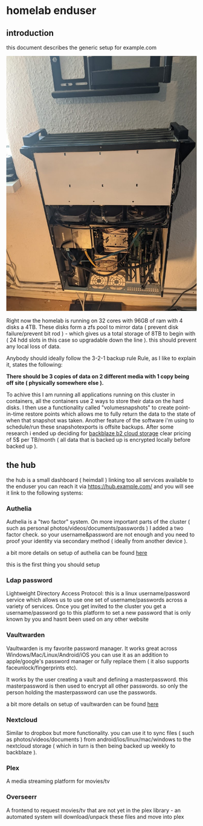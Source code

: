 # homelab enduser

## introduction

this document describes the generic setup for example.com

![beast](img/beast.jpg)

Right now the homelab is running on 32 cores with 96GB of ram with 4 disks a 4TB. These disks form a zfs pool to mirror data ( prevent disk failure/prevent bit rod ) - which gives us a total storage of 8TB to begin with ( 24 hdd slots in this case so upgradable down the line ). this should prevent any local loss of data.

Anybody should ideally follow the 3-2-1 backup rule Rule, as I like to explain it, states the following:

**There should be 3 copies of data on 2 different media with 1 copy being off site ( physically somewhere else ).**

To achive this I am running all applications running on this cluster in containers, all the containers use 2 ways to store their data on the hard disks. I then use a functionality called "volumesnapshots" to create point-in-time restore points which allows me to fully return the data to the state of when that snapshot was taken. Another feature of the software i'm using to schedule/run these snapshotexports is offsite backups. After some research i ended up deciding for [backblaze b2 cloud storage](https://www.backblaze.com/b2/cloud-storage.html) clear pricing of 5$ per TB/month ( all data that is backed up is encrypted locally before backed up ).


## the hub
the hub is a small dashboard ( heimdall ) linking too all services available to the enduser you can reach it via https://hub.example.com/ and you will see it link to the following systems:


### Authelia
Authelia is a "two factor" system. On more important parts of the cluster ( such as personal photos/videos/documents/passwords ) I added a two factor check. so your username&password are not enough and you need to proof your identity via secondary method ( ideally from another device ).

a bit more details on setup of authelia can be found [here](authelia/README.md)

this is the first thing you should setup

### Ldap password
Lightweight Directory Access Protocol: this is a linux username/password service which allows us to use one set of username/passwords across a variety of services. Once you get invited to the cluster you get a username/password go to this platform to set a new password that is only known by you and hasnt been used on any other website

### Vaultwarden
Vaultwarden is my favorite password manager. It works great across Windows/Mac/Linux/Android/iOS you can use it as an addition to apple/google's password manager or fully replace them ( it also supports faceunlock/fingerprints etc).

It works by the user creating a vault and defining a masterpassword. this masterpassword is then used to encrypt all other passwords. so only the person holding the masterpassword can use the passwords.


a bit more details on setup of vaultwarden can be found [here](vaultwarden/README.md)

### Nextcloud
Similar to dropbox but more functionality. you can use it to sync files ( such as photos/videos/documents ) from android/ios/linux/mac/windows to the nextcloud storage ( which in turn is then being backed up weekly to backblaze ).


### Plex
A media streaming platform for movies/tv

### Overseerr
A frontend to request movies/tv that are not yet in the plex library - an automated system will download/unpack these files and move into plex